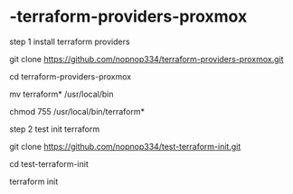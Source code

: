 # -terraform-providers-proxmox
step 1  install terraform providers

git clone https://github.com/nopnop334/terraform-providers-proxmox.git

cd terraform-providers-proxmox

mv terraform* /usr/local/bin

chmod 755 /usr/local/bin/terraform*

step 2 test init terraform

git clone https://github.com/nopnop334/test-terraform-init.git

cd test-terraform-init

terraform init

